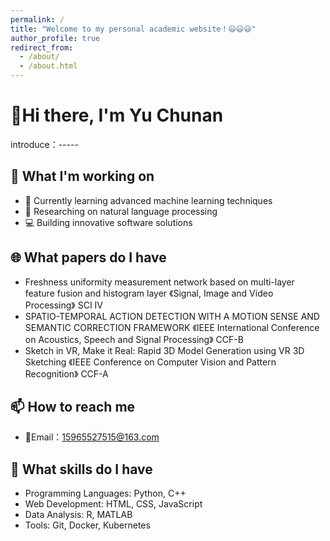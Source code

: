```yaml
---
permalink: /
title: "Welcome to my personal academic website！😃😃😃"
author_profile: true
redirect_from: 
  - /about/
  - /about.html
---
```


# 👋Hi there, I'm Yu Chunan

introduce：-----

## 🔭 What I'm working on

- 🌱 Currently learning advanced machine learning techniques
- 🔬 Researching on natural language processing
- 💻 Building innovative software solutions

## 🌐 What papers do I have
- Freshness uniformity measurement network based on multi-layer feature fusion and histogram layer  《Signal, Image and Video Processing》 SCI Ⅳ
- SPATIO-TEMPORAL ACTION DETECTION WITH A MOTION SENSE AND SEMANTIC CORRECTION FRAMEWORK 《IEEE International Conference on Acoustics, Speech and Signal Processing》 CCF-B
- Sketch in VR, Make it Real: Rapid 3D Model Generation using VR 3D Sketching 《IEEE Conference on Computer Vision and Pattern Recognition》 CCF-A

## 📫 How to reach me

- 📮Email：15965527515@163.com

## 💼 What skills do I have

- Programming Languages: Python, C++
- Web Development: HTML, CSS, JavaScript
- Data Analysis: R, MATLAB
- Tools: Git, Docker, Kubernetes


